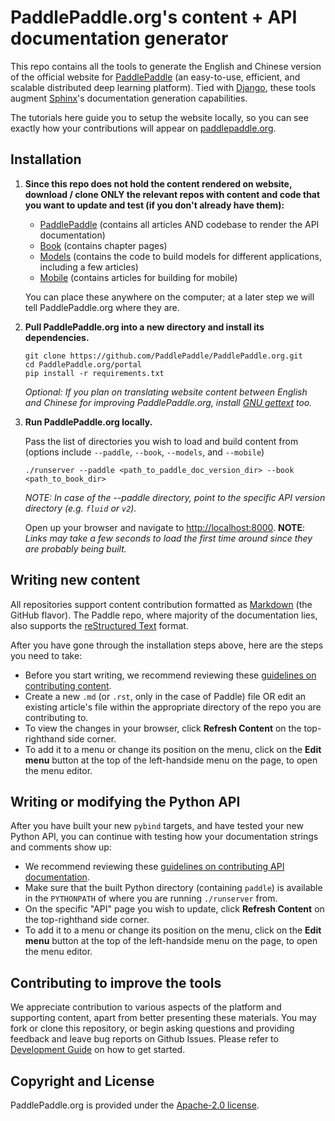 # PaddlePaddle.org's content + API documentation generator

This repo contains all the tools to generate the English and Chinese version of the official website for [PaddlePaddle](https://github.com/PaddlePaddle/Paddle) (an easy-to-use, efficient, and scalable distributed deep learning platform). Tied with [Django](https://www.djangoproject.com/), these tools augment [Sphinx](http://www.sphinx-doc.org/en/master/)'s documentation generation capabilities.

The tutorials here guide you to setup the website locally, so you can see exactly how your contributions will appear on [paddlepaddle.org](http://paddlepaddle.org).


## Installation

1. **Since this repo does not hold the content rendered on website, download / clone ONLY the relevant repos with content and code that you want to update and test (if you don't already have them):**
   - [PaddlePaddle](https://github.com/PaddlePaddle/Paddle) (contains all articles AND codebase to render the API documentation)
   - [Book](https://github.com/PaddlePaddle/book) (contains chapter pages)
   - [Models](https://github.com/PaddlePaddle/models) (contains the code to build models for different applications, including a few articles)
   - [Mobile](https://github.com/PaddlePaddle/mobile) (contains articles for building for mobile)

   You can place these anywhere on the computer; at a later step we will tell PaddlePaddle.org where they are.


2. **Pull PaddlePaddle.org into a new directory and install its dependencies.**

    ```
    git clone https://github.com/PaddlePaddle/PaddlePaddle.org.git
    cd PaddlePaddle.org/portal
    pip install -r requirements.txt
    ```

    *Optional: If you plan on translating website content between English and Chinese for improving PaddlePaddle.org, install [GNU gettext](https://www.gnu.org/software/gettext/) too.*


3. **Run PaddlePaddle.org locally.**

    Pass the list of directories you wish to load and build content from (options include `--paddle`, `--book`, `--models`, and `--mobile`)
    ```
    ./runserver --paddle <path_to_paddle_doc_version_dir> --book <path_to_book_dir>
    ```

    *NOTE: In case of the --paddle directory, point to the specific API version directory (e.g. `fluid` or `v2`).*

    Open up your browser and navigate to [http://localhost:8000](http://localhost:8000).
    **NOTE**: *Links may take a few seconds to load the first time around since they are probably being built.*


## Writing new content

All repositories support content contribution formatted as [Markdown](https://guides.github.com/features/mastering-markdown/) (the GitHub flavor). The Paddle repo, where majority of the documentation lies, also supports the [reStructured Text](http://www.sphinx-doc.org/en/master/usage/restructuredtext/basics.html) format.

After you have gone through the installation steps above, here are the steps you need to take:

- Before you start writing, we recommend reviewing these [guidelines on contributing content]().
- Create a new `.md` (or `.rst`, only in the case of Paddle) file OR edit an existing article's file within the appropriate directory of the repo you are contributing to.
- To view the changes in your browser, click **Refresh Content** on the top-righthand side corner.
- To add it to a menu or change its position on the menu, click on the **Edit menu** button at the top of the left-handside menu on the page, to open the menu editor.


## Writing or modifying the Python API

After you have built your new `pybind` targets, and have tested your new Python API, you can continue with testing how your documentation strings and comments show up:

- We recommend reviewing these [guidelines on contributing API documentation]().
- Make sure that the built Python directory (containing `paddle`) is available in the `PYTHONPATH` of where you are running `./runserver` from.
- On the specific "API" page you wish to update, click **Refresh Content** on the top-righthand side corner.
- To add it to a menu or change its position on the menu, click on the **Edit menu** button at the top of the left-handside menu on the page, to open the menu editor.



<!---
## Writing or modifying APIs

There are two kinds of API updates you can make: the Python API for users, and the list of available operators. Before you are ready to test how your documentation strings and comments show, we recommend reviewing these [guidelines on contributing API documentation]().


### Python API updates

- On the specific "API" page you wish to update, click **Regenerate** on the top-righthand side corner.
- To add it to a menu or change its position on the menu, click on the **Edit menu** button at the top of the left-handside menu on the page, to open the menu editor.


### Operators updates

If you have added or removed operators, or made changes to their "RDOC", after you build your new `pybind` targets, also build the `operators`
--->


## Contributing to improve the tools

We appreciate contribution to various aspects of the platform and supporting content, apart from better presenting these materials. You may fork or clone this repository, or begin asking questions and providing feedback and leave bug reports on Github Issues. Please refer to [Development Guide](DEVELOPING.md) on how to get started.


## Copyright and License

PaddlePaddle.org is provided under the [Apache-2.0 license](https://github.com/PaddlePaddle/Paddle/blob/develop/LICENSE).
